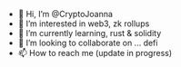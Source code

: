 - 👋 Hi, I’m @CryptoJoanna
- 👀 I’m interested in web3, zk rollups
- 🌱 I’m currently learning, rust & solidity
- 💞️ I’m looking to collaborate on ... defi
- 📫 How to reach me (update in progress)

<!---
CryptoJoanna/CryptoJoanna is a ✨ special ✨ repository because its `README.md` (this file) appears on your GitHub profile.
You can click the Preview link to take a look at your changes.
--->
